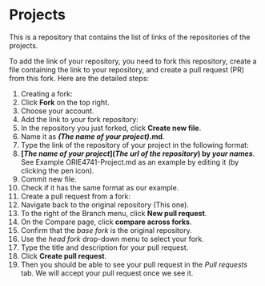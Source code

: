 # Projects
This is a repository that contains the list of links of the repositories of the projects.

To add the link of your repository, you need to fork this repository, create a file containing the link to your repository, and create a pull request (PR) from this fork. Here are the detailed steps:

1. Creating a fork:
  1. Click **Fork** on the top right.
  2. Choose your account.
2. Add the link to your fork repository:
  1. In the repository you just forked, click **Create new file**.
  2. Name it as **_(The name of your project)_.md**.
  3. Type the link of the repository of your project in the following format:
  4. **\[_The name of your project_\]\(_The url of the repository_\) by _your names_**. See Example ORIE4741-Project.md as an example by editing it (by clicking the pen icon).
  5. Commit new file.
  6. Check if it has the same format as our example.
3. Create a pull request from a fork:
  1. Navigate back to the original repository (This one).
  2. To the right of the Branch menu, click **New pull request**.
  3. On the Compare page, click **compare across forks**.
  4. Confirm that the *base fork* is the original repository. 
  5. Use the *head fork* drop-down menu to select your fork.
  6. Type the title and description for your pull request.
  7. Click **Create pull request**.
4. Then you should be able to see your pull request in the *Pull requests* tab. We will accept your pull request once we see it.
